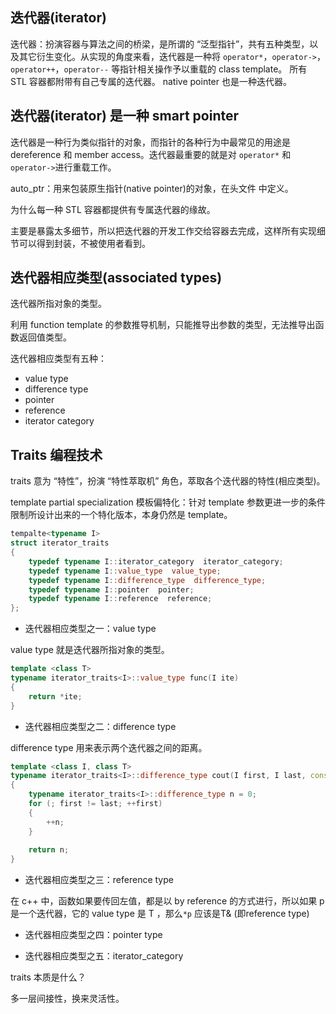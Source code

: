 ## 迭代器(iterator)

迭代器：扮演容器与算法之间的桥梁，是所谓的 “泛型指针”，共有五种类型，以及其它衍生变化。从实现的角度来看，迭代器是一种将 `operator*`，`operator->`，`operator++`，`operator--` 等指针相关操作予以重载的 class template。 所有 STL 容器都附带有自己专属的迭代器。 native pointer 也是一种迭代器。

## 迭代器(iterator) 是一种 smart pointer

迭代器是一种行为类似指针的对象，而指针的各种行为中最常见的用途是 dereference 和 member access。迭代器最重要的就是对 `operator*` 和 `operator->`进行重载工作。

auto_ptr：用来包装原生指针(native pointer)的对象，在头文件 <memory> 中定义。

为什么每一种 STL 容器都提供有专属迭代器的缘故。

主要是暴露太多细节，所以把迭代器的开发工作交给容器去完成，这样所有实现细节可以得到封装，不被使用者看到。

## 迭代器相应类型(associated types)

迭代器所指对象的类型。

利用 function template 的参数推导机制，只能推导出参数的类型，无法推导出函数返回值类型。

迭代器相应类型有五种：
  + value type
  + difference type
  + pointer
  + reference
  + iterator category

## Traits 编程技术

traits 意为 “特性”，扮演 “特性萃取机” 角色，萃取各个迭代器的特性(相应类型)。

template partial specialization 模板偏特化：针对 template 参数更进一步的条件限制所设计出来的一个特化版本，本身仍然是 template。

```cpp
tempalte<typename I>
struct iterator_traits
{
    typedef typename I::iterator_category  iterator_category;
    typedef typename I::value_type  value_type;
    typedef typename I::difference_type  difference_type;
    typedef typename I::pointer  pointer;
    typedef typename I::reference  reference;
};
```

* 迭代器相应类型之一：value type

value type 就是迭代器所指对象的类型。

```cpp
template <class T>
typename iterator_traits<I>::value_type func(I ite)
{
    return *ite;
}
```

* 迭代器相应类型之二：difference type

difference type 用来表示两个迭代器之间的距离。

```cpp
template <class I, class T>
typename iterator_traits<I>::difference_type cout(I first, I last, const T& value)
{
    typename iterator_traits<I>::difference_type n = 0;
    for (; first != last; ++first)
    {
        ++n;
    }
    
    return n;
}
```

* 迭代器相应类型之三：reference type

在 c++ 中，函数如果要传回左值，都是以 by reference 的方式进行，所以如果 p 是一个迭代器，它的 value type 是 T ，那么`*p` 应该是T& (即reference type)

* 迭代器相应类型之四：pointer type

* 迭代器相应类型之五：iterator_category

traits 本质是什么？

多一层间接性，换来灵活性。
